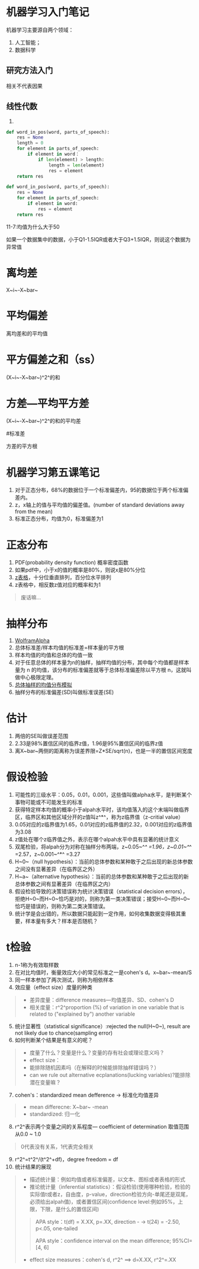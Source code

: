 # 机器学习入门笔记

机器学习主要源自两个领域：

1. 人工智能；
2. 数据科学

## 研究方法入门

相关不代表因果

## 线性代数

1. ​

```python
def word_in_pos(word, parts_of_speech):
    res = None
    length = 0
    for element in parts_of_speech:
        if element in word：
            if len(element) > length:
                length = len(element)
                res = element
    return res
```

```python
def word_in_pos(word, parts_of_speech):
    res = None
    for element in parts_of_speech:
		if element in word:
            res = element
    return res
```

11-7:均值为什么大于50

如果一个数据集中的数据，小于Q1-1.5IQR或者大于Q3+1.5IQR，则说这个数据为异常值

# 离均差



X~i~-X~bar~

# 平均偏差

离均差和的平均值

# 平方偏差之和（ss）

(X~i~-X~bar~)^2^的和

# 方差—平均平方差

(X~i~-X~bar~)^2^的和的平均差

#标准差

方差的平方根

# 机器学习第五课笔记

1. 对于正态分布，68%的数据位于一个标准偏差内，95的数据位于两个标准偏差内。
2. z，x轴上的值与平均值的偏差值。(number of standard deviations away from the mean)
3. 标准正态分布，均值为0，标准偏差为1

# 正态分布

1. PDF(probability density function) 概率密度函数
2. 如果pdf中，小于x的值的概率是80%，则说x是80%分位
3. [z表格](https://s3.amazonaws.com/udacity-hosted-downloads/ZTable.jpg)，十分位垂直排列，百分位水平排列
4. z表格中，相反数z值对应的概率和为1

> 废话嘛...

# 抽样分布

1. [WolframAlpha](http://www.wolframalpha.com/)
2. 总体标准差/样本均值的标准差=样本量的平方根
3. 样本均值的均值和总体的均值一致
4. 对于任意总体的样本量为n的抽样，抽样均值的分布，其中每个均值都是样本量为 n 的均值，该分布的标准偏差就等于总体标准偏差除以平方根 n，这就叫做中心极限定理。
5. [总体抽样的均值分布模拟](http://onlinestatbook.com/stat_sim/sampling_dist/index.html)
6. 抽样分布的标准偏差(SD)叫做标准误差(SE)

# 估计

1. 两倍的SE叫做误差范围
2. 2.33是98%置信区间的临界z值，1.96是95%置信区间的临界z值
3. 离X~bar~两侧的距离称为误差界限=Z*SE/sqrt(n)，也是一半的置信区间宽度

# 假设检验

1. 可能性的三级水平：0.05，0.01，0.001，这些值叫做alpha水平，是判断某个事物可能或不可能发生的标准
2. 获得特定样本均值的概率小于alpah水平时，该均值落入的这个末端叫做临界区，临界区和其他区域分开的z值叫z^*^，称为z临界值（z-critial value）
3. 0.05对应的z临界值为1.65，0.01对应的z临界值的2.32，0.001对应的z临界值为3.08
4. z值处在哪个z临界值之外，表示在哪个alpah水平中具有显著的统计意义
5. 双尾检验，将alpah分为对称在抽样分布两端，z~0.05~^*^ =1.96，z~0.01~^*^ =2.57，z~0.001~^*^ =3.27
6. H~0~（null hypothesis）：当前的总体参数和某种敢于之后出现的新总体参数之间没有显著差异（在临界区之外）
7. H~a~（alternative hypothesis）：当前的总体参数和某种敢于之后出现的新总体参数之间有显著差异（在临界区之内）
8. 假设检验导致的决策错误称为统计决策错误（statistical decision errors），拒绝H~0~而H~0~恰巧是对的，则称为第一类决策错误；接受H~0~而H~0~恰巧是错误的，则称为第二类决策错误。
9. 统计学是会出错的，所以数据只能起到一定作用，如何收集数据变得极其重要，样本量有多大？样本是否随机？

# t检验

1. n-1称为有效取样数
2. 在对比均值时，衡量效应大小的常见标准之一是cohen's d。x~bar~-mean/S
3. 同一样本参加了两次测试，则称为相依样本
4. 效应量（effect size）度量的种类

> * 差异度量：difference measures—均值差异、SD、cohen's D
> * 相关度量：r^2^proportion (%) of variation in one variable that is related to ("explained by") another variable

5. 统计显著性（statistical significance）:rejected the null(H~0~), result are not likely due to chance(sampling error)
6. 如何判断某个结果是有意义的呢？

> * 度量了什么？变量是什么？变量的存有社会或理论意义吗？
> * effect size：
> * 能排除随机因素吗（在解释的时候能排除抽样错误吗？）
> * can we rule out alternative ecplanations(lucking variables)?能排除潜在变量嘛？

7. cohen's：standardized mean defference -> 标准化均值差异

> * mean differecne: X~bar~ -mean
> * standardized: 归一化

8. r^2^表示两个变量之间的关系程度— coefficient of determination 取值范围从0.0 ~ 1.0

> 0代表没有关系，1代表完全相关

9. r^2^=t^2^/(t^2^+df)，degree freedom = df
10. 统计结果的展现

> * 描述统计量：例如均值或者标准偏差，以文本、图标或者表格的形式
> * 推论统计量（inferential statistics）：假设检验(使用哪种检验，检验的实际值t或者z，自由度，p-value，direction检验方向-单尾还是双尾，必须给出alpah值)，或者置信区间(confidence level:例如95%，上限，下限，是什么的置信区间)
>
> > APA style：t(df) = X.XX, p=.XX, direction - -> t(24) = -2.50, p<.05, one-tailed
> >
> > APA style：confidence interval on the mean difference; 95%CI=[4, 6]
>
> * effect size measures：cohen's d, r^2^ ==> d=X.XX, r^2^=.XX